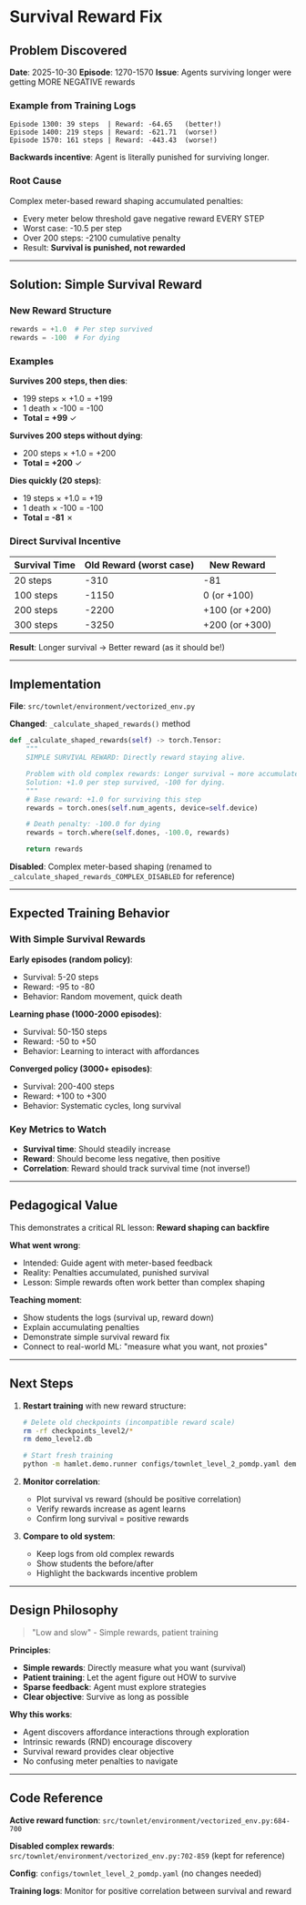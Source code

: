 # Survival Reward Fix

## Problem Discovered

**Date**: 2025-10-30
**Episode**: 1270-1570
**Issue**: Agents surviving longer were getting MORE NEGATIVE rewards

### Example from Training Logs
```
Episode 1300: 39 steps  | Reward: -64.65   (better!)
Episode 1400: 219 steps | Reward: -621.71  (worse!)
Episode 1570: 161 steps | Reward: -443.43  (worse!)
```

**Backwards incentive**: Agent is literally punished for surviving longer.

### Root Cause

Complex meter-based reward shaping accumulated penalties:
- Every meter below threshold gave negative reward EVERY STEP
- Worst case: -10.5 per step
- Over 200 steps: -2100 cumulative penalty
- Result: **Survival is punished, not rewarded**

---

## Solution: Simple Survival Reward

### New Reward Structure
```python
rewards = +1.0  # Per step survived
rewards = -100  # For dying
```

### Examples

**Survives 200 steps, then dies**:
- 199 steps × +1.0 = +199
- 1 death × -100 = -100
- **Total = +99** ✓

**Survives 200 steps without dying**:
- 200 steps × +1.0 = +200
- **Total = +200** ✓

**Dies quickly (20 steps)**:
- 19 steps × +1.0 = +19
- 1 death × -100 = -100
- **Total = -81** ✗

### Direct Survival Incentive

| Survival Time | Old Reward (worst case) | New Reward      |
|---------------|-------------------------|-----------------|
| 20 steps      | -310                    | -81             |
| 100 steps     | -1150                   | 0 (or +100)     |
| 200 steps     | -2200                   | +100 (or +200)  |
| 300 steps     | -3250                   | +200 (or +300)  |

**Result**: Longer survival → Better reward (as it should be!)

---

## Implementation

**File**: `src/townlet/environment/vectorized_env.py`

**Changed**: `_calculate_shaped_rewards()` method

```python
def _calculate_shaped_rewards(self) -> torch.Tensor:
    """
    SIMPLE SURVIVAL REWARD: Directly reward staying alive.

    Problem with old complex rewards: Longer survival → more accumulated penalties → negative rewards.
    Solution: +1.0 per step survived, -100 for dying.
    """
    # Base reward: +1.0 for surviving this step
    rewards = torch.ones(self.num_agents, device=self.device)

    # Death penalty: -100.0 for dying
    rewards = torch.where(self.dones, -100.0, rewards)

    return rewards
```

**Disabled**: Complex meter-based shaping (renamed to `_calculate_shaped_rewards_COMPLEX_DISABLED` for reference)

---

## Expected Training Behavior

### With Simple Survival Rewards

**Early episodes (random policy)**:
- Survival: 5-20 steps
- Reward: -95 to -80
- Behavior: Random movement, quick death

**Learning phase (1000-2000 episodes)**:
- Survival: 50-150 steps
- Reward: -50 to +50
- Behavior: Learning to interact with affordances

**Converged policy (3000+ episodes)**:
- Survival: 200-400 steps
- Reward: +100 to +300
- Behavior: Systematic cycles, long survival

### Key Metrics to Watch

- **Survival time**: Should steadily increase
- **Reward**: Should become less negative, then positive
- **Correlation**: Reward should track survival time (not inverse!)

---

## Pedagogical Value

This demonstrates a critical RL lesson: **Reward shaping can backfire**

**What went wrong**:
- Intended: Guide agent with meter-based feedback
- Reality: Penalties accumulated, punished survival
- Lesson: Simple rewards often work better than complex shaping

**Teaching moment**:
- Show students the logs (survival up, reward down)
- Explain accumulating penalties
- Demonstrate simple survival reward fix
- Connect to real-world ML: "measure what you want, not proxies"

---

## Next Steps

1. **Restart training** with new reward structure:
   ```bash
   # Delete old checkpoints (incompatible reward scale)
   rm -rf checkpoints_level2/*
   rm demo_level2.db

   # Start fresh training
   python -m hamlet.demo.runner configs/townlet_level_2_pomdp.yaml demo_level2.db checkpoints_level2 10000
   ```

2. **Monitor correlation**:
   - Plot survival vs reward (should be positive correlation)
   - Verify rewards increase as agent learns
   - Confirm long survival = positive rewards

3. **Compare to old system**:
   - Keep logs from old complex rewards
   - Show students the before/after
   - Highlight the backwards incentive problem

---

## Design Philosophy

> "Low and slow" - Simple rewards, patient training

**Principles**:
- **Simple rewards**: Directly measure what you want (survival)
- **Patient training**: Let the agent figure out HOW to survive
- **Sparse feedback**: Agent must explore strategies
- **Clear objective**: Survive as long as possible

**Why this works**:
- Agent discovers affordance interactions through exploration
- Intrinsic rewards (RND) encourage discovery
- Survival reward provides clear objective
- No confusing meter penalties to navigate

---

## Code Reference

**Active reward function**: `src/townlet/environment/vectorized_env.py:684-700`

**Disabled complex rewards**: `src/townlet/environment/vectorized_env.py:702-859` (kept for reference)

**Config**: `configs/townlet_level_2_pomdp.yaml` (no changes needed)

**Training logs**: Monitor for positive correlation between survival and reward
